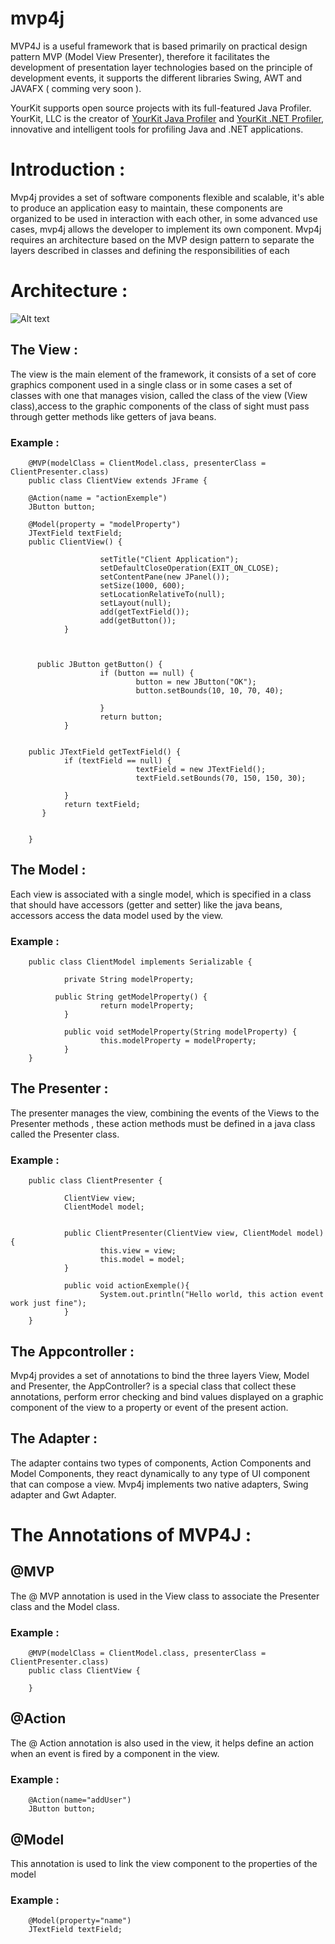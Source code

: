 # mvp4j
MVP4J is a useful framework that is based primarily on practical design pattern MVP (Model View Presenter), therefore it facilitates the development of presentation layer technologies based on the principle of development events, it supports the different libraries Swing, AWT and JAVAFX ( comming very soon ).

YourKit supports open source projects with its full-featured Java Profiler.
YourKit, LLC is the creator of <a href="https://www.yourkit.com/java/profiler/index.jsp">YourKit Java Profiler</a>
and <a href="https://www.yourkit.com/.net/profiler/index.jsp">YourKit .NET Profiler</a>,
innovative and intelligent tools for profiling Java and .NET applications.

# Introduction :
Mvp4j provides a set of software components flexible and scalable, it's able to produce an application easy to maintain, these components are organized to be used in interaction with each other, in some advanced use cases, mvp4j allows the developer to implement its own component. Mvp4j requires an architecture based on the MVP design pattern to separate the layers described in classes and defining the responsibilities of each

# Architecture :

![Alt text](http://nsa29.casimages.com/img/2012/12/30/12123010340895171.png "MVP4J Architecture")

## The View :
The view is the main element of the framework, it consists of a set of core graphics component used in a single class or in some cases a set of classes with one that manages vision, called the class of the view (View class),access to the graphic components of the class of sight must pass through getter methods like getters of java beans.

### Example :
		@MVP(modelClass = ClientModel.class, presenterClass = ClientPresenter.class)
		public class ClientView extends JFrame {

		@Action(name = "actionExemple")
		JButton button;

		@Model(property = "modelProperty")
		JTextField textField;
		public ClientView() {

						setTitle("Client Application");
						setDefaultCloseOperation(EXIT_ON_CLOSE);
						setContentPane(new JPanel());
						setSize(1000, 600);
						setLocationRelativeTo(null);
						setLayout(null);
						add(getTextField());
						add(getButton());
				}



		  public JButton getButton() {
						if (button == null) {
								button = new JButton("OK");
								button.setBounds(10, 10, 70, 40);

						}
						return button;
				}


		public JTextField getTextField() {
				if (textField == null) {
								textField = new JTextField();
								textField.setBounds(70, 150, 150, 30);

				}
				return textField;
		   }


		}
		
## The Model :
Each view is associated with a single model, which is specified in a class that should have accessors (getter and setter) like the java beans, accessors access the data model used by the view.

### Example :
		public class ClientModel implements Serializable {

				private String modelProperty;
			  
			  public String getModelProperty() {
						return modelProperty;
				}

				public void setModelProperty(String modelProperty) {
						this.modelProperty = modelProperty;
				}
		}
		
## The Presenter :

The presenter manages the view, combining the events of the Views to the Presenter methods , these action methods must be defined in a java class called the Presenter class.

### Example :

		public class ClientPresenter {

				ClientView view;
				ClientModel model;

				
				public ClientPresenter(ClientView view, ClientModel model) {
						this.view = view;
						this.model = model;
				}
				
				public void actionExemple(){
						System.out.println("Hello world, this action event work just fine");
				}
		}
## The Appcontroller :
Mvp4j provides a set of annotations to bind the three layers View, Model and Presenter, the AppController? is a special class that collect these annotations, perform error checking and bind values displayed on a graphic component of the view to a property or event of the present action.

## The Adapter :
The adapter contains two types of components, Action Components and Model Components, they react dynamically to any type of UI component that can compose a view. Mvp4j implements two native adapters, Swing adapter and Gwt Adapter.

# The Annotations of MVP4J :
## @MVP
The @ MVP annotation is used in the View class to associate the Presenter class and the Model class.
### Example :
		@MVP(modelClass = ClientModel.class, presenterClass = ClientPresenter.class)
		public class ClientView {

		}

## @Action
The @ Action annotation is also used in the view, it helps define an action when an event is fired by a component in the view.
### Example :
		@Action(name="addUser") 
		JButton button;
		
## @Model
This annotation is used to link the view component to the properties of the model
### Example :
		@Model(property="name")
		JTextField textField;


